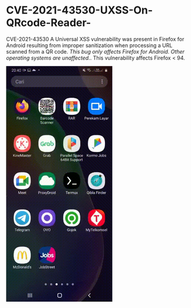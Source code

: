 # CVE-2021-43530-UXSS-On-QRcode-Reader-
CVE-2021-43530 A Universal XSS vulnerability was present in Firefox for Android resulting from improper sanitization when processing a URL scanned from a QR code. *This bug only affects Firefox for Android. Other operating systems are unaffected.*. This vulnerability affects Firefox &lt; 94.


![POC](https://raw.githubusercontent.com/hfh86/CVE-2021-43530-UXSS-On-QRcode-Reader-/main/CVE-2021-43530%20POC.gif "")

